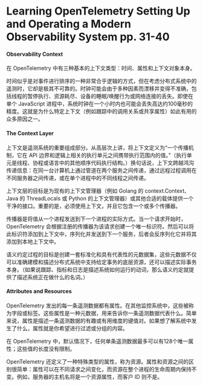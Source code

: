 # Learning OpenTelemetry Setting Up and Operating a Modern Observability System pp. 31-40

#### Observability Context

在 OpenTelemetry 中有三种基本的上下文类型：时间、属性和上下文对象本身。

时间似乎是对事件进行排序的一种非常合乎逻辑的方式，但在考虑分布式系统中的遥测时，它却是极其不可靠的。时钟可能会由于多种因素而漂移并变得不准确，包括线程的暂停执行、资源耗尽、设备的睡眠/唤醒行为或网络连接的丢失。即使在单个 JavaScript 进程中，系统时钟在一个小时内也可能会丢失高达约100毫秒的精度。这就是为什么特定上下文（例如跟踪中的调用关系或共享属性）如此有用的众多原因之一。

#### The Context Layer

上下文是遥测系统的重要组成部分。从高层次上讲，将上下文定义为“一个传播机制，它在 API 边界和逻辑上相关的执行单元之间携带执行范围内的值。”（执行单元是线程、协程或语言中的其他顺序代码执行结构。）换句话说，上下文跨越鸿沟传递信息：在同一台计算机上通过管道在两个服务之间传递，通过远程过程调用在不同服务器之间传递，或在单个进程中的不同线程之间传递。

上下文层的目标是为现有的上下文管理器（例如 Golang 的 context.Context、Java 的 ThreadLocals 或 Python 的上下文管理器）或其他合适的载体提供一个干净的接口。重要的是，必须使用上下文，并且它包含一个或多个传播器。

传播器是将值从一个进程发送到下一个进程的实际方式。当一个请求开始时，OpenTelemetry 会根据注册的传播器为该请求创建一个唯一标识符。然后可以将此标识符添加到上下文中，序列化并发送到下一个服务，后者会反序列化它并将其添加到本地上下文中。

语义约定过程的目标是创建一套标准化和具有代表性的元数据集，这些元数据不仅可以准确建模和描述分布式系统中支持给定事务的底层资源，还可以描述实际事务本身。（如果说跟踪、指标和日志是描述系统如何运行的动词，那么语义约定就提供了描述系统正在做什么的名词。）

#### Attributes and Resources

OpenTelemetry 发出的每一条遥测数据都有属性。在其他监控系统中，这些被称为字段或标签。这些属性是一种元数据，用来告诉你一条遥测数据代表什么。简单来说，属性是描述一条遥测数据的有趣或有用维度的键值对。如果想了解系统中发生了什么，属性就是你希望进行过滤或分组的内容。

在 OpenTelemetry 中，默认情况下，任何单条遥测数据最多可以有128个唯一属性；这些值的长度没有限制。

OpenTelemetry 还定义了一种特殊类型的属性，称为资源。属性和资源之间的区别很简单：属性可以在不同请求之间变化，而资源在整个进程的生命周期内保持不变。例如，服务器的主机名将是一个资源属性，而客户 ID 则不是。
